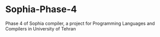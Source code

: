 # Sophia-Phase-4
Phase 4 of Sophia compiler, a project for Programming Languages and Compilers in University of Tehran
